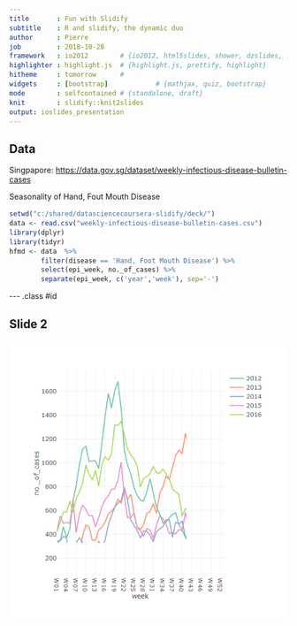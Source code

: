 ```yaml
---
title       : Fun with Slidify
subtitle    : R and slidify, the dynamic duo
author      : Pierre
job         : 2018-10-28
framework   : io2012        # {io2012, html5slides, shower, dzslides, ...}
highlighter : highlight.js  # {highlight.js, prettify, highlight}
hitheme     : tomorrow      # 
widgets     : [bootstrap]            # {mathjax, quiz, bootstrap}
mode        : selfcontained # {standalone, draft}
knit        : slidify::knit2slides
output: ioslides_presentation
---
```


## Data

Singpapore:
https://data.gov.sg/dataset/weekly-infectious-disease-bulletin-cases

Seasonality of Hand, Fout Mouth Disease


```r
setwd("c:/shared/datasciencecoursera-slidify/deck/")
data <- read.csv("weekly-infectious-disease-bulletin-cases.csv")
library(dplyr)
library(tidyr)
hfmd <- data  %>%
        filter(disease == 'Hand, Foot Mouth Disease') %>%
        select(epi_week, no._of_cases) %>%
        separate(epi_week, c('year','week'), sep='-')
```

--- .class #id 

## Slide 2

![plot of chunk unnamed-chunk-1](assets/fig/unnamed-chunk-1-1.png)


